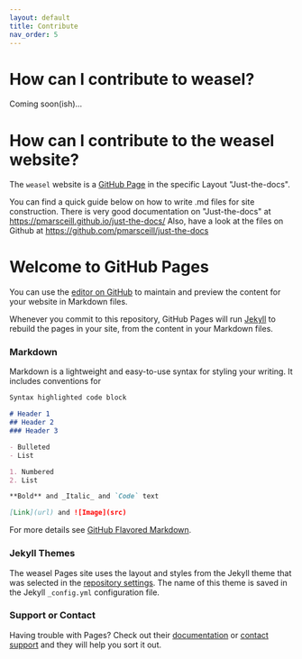 ```yaml
---
layout: default
title: Contribute
nav_order: 5
---
```

# How can I contribute to weasel?

Coming soon(ish)...

# How can I contribute to the weasel website?

The `weasel` website is a [GitHub Page](https://github.com/QIB-Sheffield/weaselweb) in the specific Layout "Just-the-docs".

You can find a quick guide below on how to write .md files for site construction. There is very good documentation on "Just-the-docs" at https://pmarsceill.github.io/just-the-docs/
Also, have a look at the files on Github at https://github.com/pmarsceill/just-the-docs

# Welcome to GitHub Pages

You can use the [editor on GitHub](https://github.com/QIB-Sheffield/weaselweb/edit/gh-pages/index.md) to maintain and preview the content for your website in Markdown files.

Whenever you commit to this repository, GitHub Pages will run [Jekyll](https://jekyllrb.com/) to rebuild the pages in your site, from the content in your Markdown files.

### Markdown

Markdown is a lightweight and easy-to-use syntax for styling your writing. It includes conventions for

```markdown
Syntax highlighted code block

# Header 1
## Header 2
### Header 3

- Bulleted
- List

1. Numbered
2. List

**Bold** and _Italic_ and `Code` text

[Link](url) and ![Image](src)
```

For more details see [GitHub Flavored Markdown](https://guides.github.com/features/mastering-markdown/).

### Jekyll Themes

The weasel Pages site uses the layout and styles from the Jekyll theme that was selected in the [repository settings](https://github.com/QIB-Sheffield/weaselweb/settings). The name of this theme is saved in the Jekyll `_config.yml` configuration file.

### Support or Contact

Having trouble with Pages? Check out their [documentation](https://docs.github.com/categories/github-pages-basics/) or [contact support](https://github.com/contact) and they will help you sort it out.

